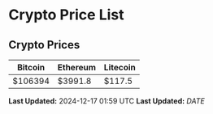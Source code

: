 # Crypto Price List

## Crypto Prices
| Bitcoin | Ethereum | Litecoin |
| ------- | -------- | -------- |
| $106394 | $3991.8 | $117.5 |
**Last Updated:** 2024-12-17 01:59 UTC
**Last Updated:** $DATE$
